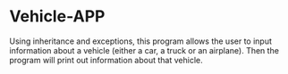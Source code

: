 # Vehicle-APP
Using inheritance and exceptions, this program allows the user to input information about a vehicle (either a car, a truck or an airplane). Then the program will print out information about that vehicle. 
